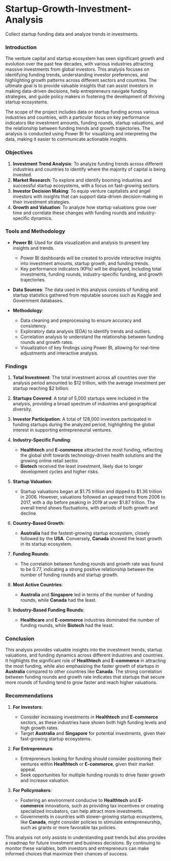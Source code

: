 # Startup-Growth-Investment-Analysis
Collect startup funding data and analyze trends in investments.


### Introduction

The venture capital and startup ecosystem has seen significant growth and evolution over the past few decades, with various industries attracting massive investments from global investors. This analysis focuses on identifying funding trends, understanding investor preferences, and highlighting growth patterns across different sectors and countries. The ultimate goal is to provide valuable insights that can assist investors in making data-driven decisions, help entrepreneurs navigate funding strategies, and guide policy makers in fostering the development of thriving startup ecosystems.

The scope of the project includes data on startup funding across various industries and countries, with a particular focus on key performance indicators like investment amounts, funding rounds, startup valuations, and the relationship between funding trends and growth trajectories. The analysis is conducted using Power BI for visualizing and interpreting the data, making it easier to communicate actionable insights.

### Objectives

1. **Investment Trend Analysis**: To analyze funding trends across different industries and countries to identify where the majority of capital is being invested.
2. **Market Research**: To explore and identify booming industries and successful startup ecosystems, with a focus on fast-growing sectors.
3. **Investor Decision Making**: To equip venture capitalists and angel investors with insights that can support data-driven decision-making in their investment strategies.
4. **Growth and Valuation**: To analyze how startup valuations grow over time and correlate these changes with funding rounds and industry-specific dynamics.

### Tools and Methodology

- **Power BI**: Used for data visualization and analysis to present key insights and trends.
  - Power BI dashboards will be created to provide interactive insights into investment amounts, startup growth, and funding trends.
  - Key performance indicators (KPIs) will be displayed, including total investments, funding rounds, industry-specific funding, and growth trajectories.
  
- **Data Sources**: The data used in this analysis consists of funding and startup statistics gathered from reputable sources such as Kaggle and Government databases.
  
- **Methodology**:
  - Data cleaning and preprocessing to ensure accuracy and consistency.
  - Exploratory data analysis (EDA) to identify trends and outliers.
  - Correlation analysis to understand the relationship between funding rounds and growth rates.
  - Visualization of key findings using Power BI, allowing for real-time adjustments and interactive analysis.
  
### Findings

1. **Total Investment**: The total investment across all countries over the analysis period amounted to $12 trillion, with the average investment per startup reaching $2 billion.
  
2. **Startups Covered**: A total of 5,000 startups were included in the analysis, providing a broad spectrum of industries and geographical diversity.
  
3. **Investor Participation**: A total of 128,000 investors participated in funding startups during the analyzed period, highlighting the global interest in supporting entrepreneurial ventures.
  
4. **Industry-Specific Funding**:
   - **Healthtech** and **E-commerce** attracted the most funding, reflecting the global shift towards technology-driven health solutions and the growing online retail sector.
   - **Biotech** received the least investment, likely due to longer development cycles and higher risks.
  
5. **Startup Valuation**:
   - Startup valuations began at $1.75 trillion and dipped to $1.36 trillion in 2006. However, valuations followed an upward trend from 2006 to 2017, with a dip before peaking in 2019 at over $1.87 trillion. The overall trend shows fluctuations, with periods of both growth and decline.
  
6. **Country-Based Growth**:
   - **Australia** had the fastest-growing startup ecosystem, closely followed by the **USA**. Conversely, **Canada** showed the least growth in its startup ecosystem.
  
7. **Funding Rounds**:
   - The correlation between funding rounds and growth rate was found to be 0.77, indicating a strong positive relationship between the number of funding rounds and startup growth.
  
8. **Most Active Countries**:
   - **Australia** and **Singapore** led in terms of the number of funding rounds, while **Canada** had the least.
  
9. **Industry-Based Funding Rounds**:
   - **Healthcare** and **E-commerce** industries dominated the number of funding rounds, while **Biotech** had the least.

### Conclusion

This analysis provides valuable insights into the investment trends, startup valuations, and funding dynamics across different industries and countries. It highlights the significant role of **Healthtech** and **E-commerce** in attracting the most funding, while also emphasizing the faster growth of startups in **Australia** compared to other countries like **Canada**. The strong correlation between funding rounds and growth rate indicates that startups that secure more rounds of funding tend to grow faster and reach higher valuations.

### Recommendations

1. **For Investors**:
   - Consider increasing investments in **Healthtech** and **E-commerce** sectors, as these industries have shown both high funding levels and high growth rates.
   - Target **Australia** and **Singapore** for potential investments, given their fast-growing startup ecosystems.
   
2. **For Entrepreneurs**:
   - Entrepreneurs looking for funding should consider positioning their ventures within **Healthtech** or **E-commerce**, given their market appeal.
   - Seek opportunities for multiple funding rounds to drive faster growth and increase valuation.

3. **For Policymakers**:
   - Fostering an environment conducive to **Healthtech** and **E-commerce** innovations, such as providing tax incentives or creating specialized incubators, can help attract more investments.
   - Governments in countries with slower-growing startup ecosystems, like **Canada**, might consider policies to stimulate entrepreneurship, such as grants or more favorable tax policies.

This analysis not only assists in understanding past trends but also provides a roadmap for future investment and business decisions. By continuing to monitor these variables, both investors and entrepreneurs can make informed choices that maximize their chances of success.
